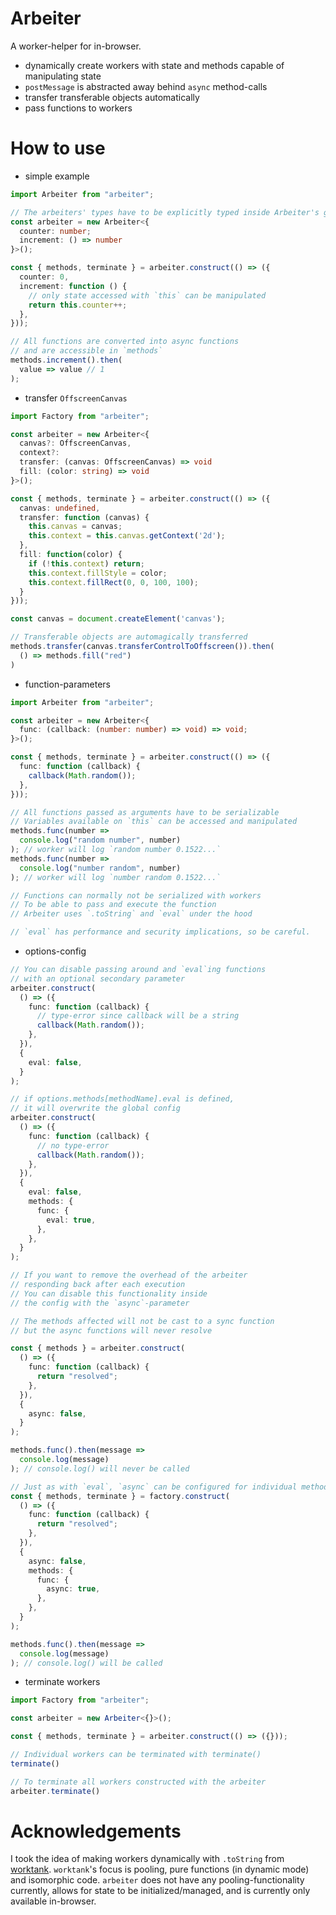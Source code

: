 # Arbeiter

A worker-helper for in-browser.</br>
- dynamically create workers with state and methods capable of manipulating state
- `postMessage` is abstracted away behind `async` method-calls
- transfer transferable objects automatically
- pass functions to workers

# How to use

- simple example

```ts
import Arbeiter from "arbeiter";

// The arbeiters' types have to be explicitly typed inside Arbeiter's generic.
const arbeiter = new Arbeiter<{ 
  counter: number; 
  increment: () => number 
}>();

const { methods, terminate } = arbeiter.construct(() => ({
  counter: 0,
  increment: function () {
    // only state accessed with `this` can be manipulated
    return this.counter++;
  },
}));

// All functions are converted into async functions
// and are accessible in `methods`
methods.increment().then(
  value => value // 1
);
```

- transfer `OffscreenCanvas`

```ts
import Factory from "arbeiter";

const arbeiter = new Arbeiter<{
  canvas?: OffscreenCanvas,
  context?:
  transfer: (canvas: OffscreenCanvas) => void
  fill: (color: string) => void
}>();

const { methods, terminate } = arbeiter.construct(() => ({
  canvas: undefined,
  transfer: function (canvas) {
    this.canvas = canvas;
    this.context = this.canvas.getContext('2d');
  },
  fill: function(color) {
    if (!this.context) return;
    this.context.fillStyle = color;
    this.context.fillRect(0, 0, 100, 100);
  }
}));

const canvas = document.createElement('canvas');

// Transferable objects are automagically transferred
methods.transfer(canvas.transferControlToOffscreen()).then(
  () => methods.fill("red")
)
```

- function-parameters

```ts
import Arbeiter from "arbeiter";

const arbeiter = new Arbeiter<{
  func: (callback: (number: number) => void) => void;
}>();

const { methods, terminate } = arbeiter.construct(() => ({
  func: function (callback) {
    callback(Math.random());
  },
}));

// All functions passed as arguments have to be serializable 
// Variables available on `this` can be accessed and manipulated
methods.func(number => 
  console.log("random number", number)
); // worker will log `random number 0.1522...`
methods.func(number => 
  console.log("number random", number)
); // worker will log `number random 0.1522...`

// Functions can normally not be serialized with workers
// To be able to pass and execute the function
// Arbeiter uses `.toString` and `eval` under the hood 

// `eval` has performance and security implications, so be careful.
```

- options-config

```ts
// You can disable passing around and `eval`ing functions 
// with an optional secondary parameter
arbeiter.construct(
  () => ({
    func: function (callback) {
      // type-error since callback will be a string
      callback(Math.random());
    },
  }),
  {
    eval: false,
  }
);

// if options.methods[methodName].eval is defined, 
// it will overwrite the global config
arbeiter.construct(
  () => ({
    func: function (callback) {
      // no type-error
      callback(Math.random());
    },
  }),
  {
    eval: false,
    methods: {
      func: {
        eval: true,
      },
    },
  }
);
```

```ts
// If you want to remove the overhead of the arbeiter 
// responding back after each execution
// You can disable this functionality inside 
// the config with the `async`-parameter

// The methods affected will not be cast to a sync function
// but the async functions will never resolve

const { methods } = arbeiter.construct(
  () => ({
    func: function (callback) {
      return "resolved";
    },
  }),
  {
    async: false,
  }
);

methods.func().then(message => 
  console.log(message)
); // console.log() will never be called

// Just as with `eval`, `async` can be configured for individual methods too
const { methods, terminate } = factory.construct(
  () => ({
    func: function (callback) {
      return "resolved";
    },
  }),
  {
    async: false,
    methods: {
      func: {
        async: true,
      },
    },
  }
);

methods.func().then(message => 
  console.log(message)
); // console.log() will be called
```

- terminate workers

```ts
import Factory from "arbeiter";

const arbeiter = new Arbeiter<{}>();

const { methods, terminate } = arbeiter.construct(() => ({}));

// Individual workers can be terminated with terminate()
terminate()

// To terminate all workers constructed with the arbeiter
arbeiter.terminate()
```

# Acknowledgements

I took the idea of making workers dynamically with `.toString` from [worktank](https://github.com/fabiospampinato/worktank). `worktank`'s focus is pooling, pure functions (in dynamic mode) and isomorphic code. `arbeiter` does not have any pooling-functionality currently, allows for state to be initialized/managed, and is currently only available in-browser.
